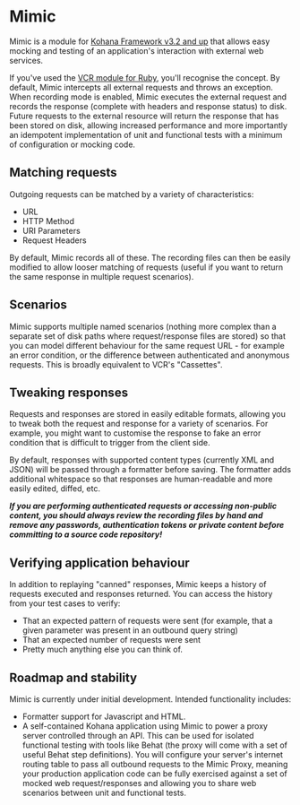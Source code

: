 # Mimic

Mimic is a module for [Kohana Framework v3.2 and up](http://kohanaframework.org)
that allows easy mocking and testing of an application's interaction with external
web services.

If you've used the [VCR module for Ruby](https://github.com/myronmarston/vcr), 
you'll recognise the concept. By default,
Mimic intercepts all external requests and throws an exception. When recording mode
is enabled, Mimic executes the external request and records the response (complete
with headers and response status) to disk. Future requests to the external resource
will return the response that has been stored on disk, allowing increased performance
and more importantly an idempotent implementation of unit and functional tests with
a minimum of configuration or mocking code.

## Matching requests
Outgoing requests can be matched by a variety of characteristics:

* URL
* HTTP Method
* URI Parameters
* Request Headers

By default, Mimic records all of these. The recording files can then be easily
modified to allow looser matching of requests (useful if you want to return the
same response in multiple request scenarios).

## Scenarios
Mimic supports multiple named scenarios (nothing more complex than a separate
set of disk paths where request/response files are stored) so that you can model
different behaviour for the same request URL - for example an error condition, or
the difference between authenticated and anonymous requests. This is broadly
equivalent to VCR's "Cassettes".

## Tweaking responses
Requests and responses are stored in easily editable formats, allowing you to tweak
both the request and response for a variety of scenarios. For example, you might
want to customise the response to fake an error condition that is difficult
to trigger from the client side.

By default, responses with supported content types (currently XML and JSON) will
be passed through a formatter before saving. The formatter adds additional whitespace
so that responses are human-readable and more easily edited, diffed, etc.

***If you are performing authenticated requests or accessing non-public content,
you should always review the recording files by hand and remove any passwords,
authentication tokens or private content before committing to a source code
repository!***

## Verifying application behaviour
In addition to replaying "canned" responses, Mimic keeps a history of requests
executed and responses returned. You can access the history from your test cases
to verify:

* That an expected pattern of requests were sent (for example, that a given 
  parameter was present in an outbound query string)
* That an expected number of requests were sent
* Pretty much anything else you can think of.

## Roadmap and stability
Mimic is currently under initial development. Intended functionality includes:

* Formatter support for Javascript and HTML.
* A self-contained Kohana application using Mimic to power a proxy server controlled
  through an API. This can be used for isolated functional testing with tools like
  Behat (the proxy will come with a set of useful Behat step definitions). You will
  configure your server's internet routing table to pass all outbound requests to
  the Mimic Proxy, meaning your production application code can be fully exercised
  against a set of mocked web request/responses and allowing you to share web scenarios
  between unit and functional tests.